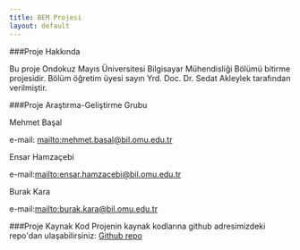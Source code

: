 ```yaml
---
title: BEM Projesi
layout: default
---
```


###Proje Hakkında

Bu proje Ondokuz Mayıs Üniversitesi Bilgisayar Mühendisliği Bölümü bitirme
projesidir. Bölüm öğretim üyesi sayın Yrd. Doc. Dr. Sedat Akleylek tarafından verilmiştir.

###Proje Araştırma-Geliştirme Grubu

Mehmet Başal

e-mail: <mailto:mehmet.basal@bil.omu.edu.tr>

Ensar Hamzaçebi

e-mail:<mailto:ensar.hamzacebi@bil.omu.edu.tr>

Burak Kara

e-mail:<mailto:burak.kara@bil.omu.edu.tr>

###Proje Kaynak Kod
Projenin kaynak kodlarına github adresimizdeki repo'dan ulaşabilirsiniz:
<a href="https://github.com/pasali/CengProject">Github repo</a>

